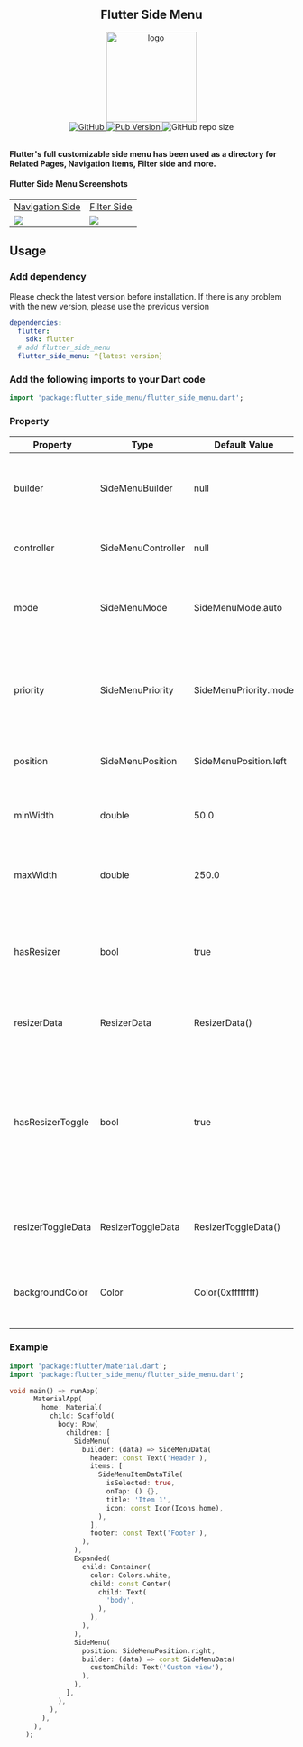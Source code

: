 <div align="center"> 
<h2 align="center">Flutter Side Menu</h2> 
<img height="160" align="center"  alt="logo" src="https://raw.githubusercontent.com/resfandiari/flutter_side_menu/main/assets/logo.png"/>
</br>
<a href="https://github.com/resfandiari/flutter_side_menu/blob/main/LICENSE">  
  <img alt="GitHub" src="https://img.shields.io/github/license/resfandiari/flutter_side_menu"> 
</a>  
<a href="https://github.com/resfandiari/flutter_side_menu">  
  <img alt="Pub Version" src="https://img.shields.io/pub/v/flutter_side_menu" />
</a>  
<a>  
  <img alt="GitHub repo size" src="https://img.shields.io/github/repo-size/resfandiari/flutter_side_menu">  
</a>  
</div>
</br>

**Flutter's full customizable side menu has been used as a directory for Related Pages, Navigation Items, Filter side and more.**

#### Flutter Side Menu Screenshots

<table>
  <tr>
    <td><a href="https://github.com/resfandiari/flutter_side_menu/tree/main/example/lib/navigation_side.dart">
Navigation Side    </a></td>
     <td><a href="https://github.com/resfandiari/flutter_side_menu/tree/main/example/lib/filter_side.dart">
Filter Side    </a></td>
  </tr>
  <tr>
    <td><img src="https://raw.githubusercontent.com/resfandiari/flutter_side_menu/main/assets/side_menu.png" ></td>
    <td><img src="https://raw.githubusercontent.com/resfandiari/flutter_side_menu/main/assets/side_filter.png" ></td>
  </tr>
 </table>

## Usage

### Add dependency

Please check the latest version before installation.
If there is any problem with the new version, please use the previous version

```yaml
dependencies:
  flutter:
    sdk: flutter
  # add flutter_side_menu
  flutter_side_menu: ^{latest version}
```

### Add the following imports to your Dart code

```dart
import 'package:flutter_side_menu/flutter_side_menu.dart';
```

### Property

| Property        | Type         | Default Value | Description                                                                 |
| --------------- | ------------ | ------------- | --------------------------------------------------------------------------- |
| builder      | SideMenuBuilder         | null          | Return 'SideMenuData' that includes headers, footers, items, or custom child                                             |
| controller      | SideMenuController         | null | The 'controller' that can be used to open, close, or toggle side menu.                    |
| mode         | SideMenuMode     | SideMenuMode.auto          | The 'SideMenuMode' which is auto, open or compact and can determine the menu state  |
| priority           | SideMenuPriority       | SideMenuPriority.mode          | The 'SideMenuPriority' which is mode or sizer. in sizer mode the side menu width not change if user set custom size with 'Resizer'   |
| position   | SideMenuPosition     | SideMenuPosition.left     | The 'SideMenuPosition' which is left or right.              |
| minWidth     | double  | 50.0      | The 'minWidth' value is used to determine the side menu width in the smallest case.                                                         |
| maxWidth | double         | 250.0         | The 'maxWidth' value is used to determine the side menu width in the largest case.                                                    |
| hasResizer    | bool         | true         | The 'hasResizer' enable 'Resizer' widget for side menu. With 'Resizer' the side menu width can be customized by the user.      |
| resizerData         | ResizerData | ResizerData()          | The 'ResizerData' that can set custom style for a 'Resizer'.         |
| hasResizerToggle         | bool | true          | The 'hasResizerToggle' enable 'ResizerToggle' widget for side menu. With 'ResizerToggle' button you can toggle the width of the side menu between 'minWidth' or 'maxWidth'.         |
| resizerToggleData         | ResizerToggleData | ResizerToggleData()          | The 'resizerToggleData' that can set custom style for a 'ResizerToggle'.         |
| backgroundColor         | Color | Color(0xffffffff)          | The 'backgroundColor' it's used to determine the side menu background color         |


### Example

``` dart
import 'package:flutter/material.dart';
import 'package:flutter_side_menu/flutter_side_menu.dart';

void main() => runApp(
      MaterialApp(
        home: Material(
          child: Scaffold(
            body: Row(
              children: [
                SideMenu(
                  builder: (data) => SideMenuData(
                    header: const Text('Header'),
                    items: [
                      SideMenuItemDataTile(
                        isSelected: true,
                        onTap: () {},
                        title: 'Item 1',
                        icon: const Icon(Icons.home),
                      ),
                    ],
                    footer: const Text('Footer'),
                  ),
                ),
                Expanded(
                  child: Container(
                    color: Colors.white,
                    child: const Center(
                      child: Text(
                        'body',
                      ),
                    ),
                  ),
                ),
                SideMenu(
                  position: SideMenuPosition.right,
                  builder: (data) => const SideMenuData(
                    customChild: Text('Custom view'),
                  ),
                ),
              ],
            ),
          ),
        ),
      ),
    );
```